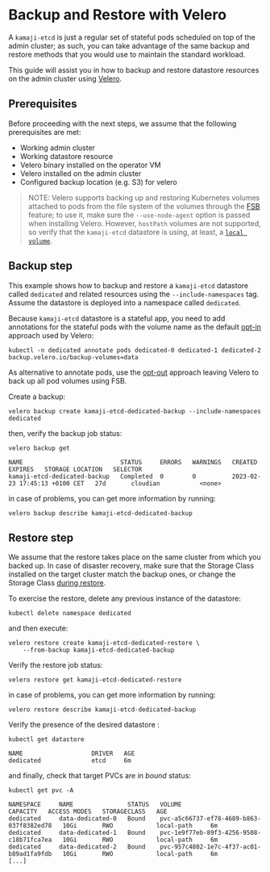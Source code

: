 # Backup and Restore with Velero

A `kamaji-etcd` is just a regular set of stateful pods scheduled on top of the admin cluster; as such, you can take advantage of the same backup and restore methods that you would use to maintain the standard workload.

This guide will assist you in how to backup and restore datastore resources on the admin cluster using [Velero](https://tanzu.vmware.com/developer/guides/what-is-velero/).

## Prerequisites

Before proceeding with the next steps, we assume that the following prerequisites are met:

- Working admin cluster
- Working datastore resource
- Velero binary installed on the operator VM
- Velero installed on the admin cluster
- Configured backup location (e.g. S3) for velero

>NOTE:
Velero supports backing up and restoring Kubernetes volumes attached to pods from the file system of the volumes through the [FSB](https://velero.io/docs/v1.10/file-system-backup/) feature; to use it, make sure the `--use-node-agent` option is passed when installing Velero.
However, `hostPath` volumes are not supported, so verify that the `kamaji-etcd` datastore is using, at least, a [`local volume`](https://kubernetes.io/docs/concepts/storage/volumes/#local).

## Backup step

This example shows how to backup and restore a `kamaji-etcd` datastore called `dedicated` and related resources using the `--include-namespaces` tag. Assume the datastore is deployed into a namespace called `dedicated`.

Because `kamaji-etcd` datastore is a stateful app, you need to add annotations for the stateful pods with the volume name as the default [opt-in](https://velero.io/docs/v1.10/file-system-backup/#using-opt-in-pod-volume-backup) approach used by Velero:

```
kubectl -n dedicated annotate pods dedicated-0 dedicated-1 dedicated-2  backup.velero.io/backup-volumes=data
```

As alternative to annotate pods, use the [opt-out](https://velero.io/docs/v1.10/file-system-backup/#using-opt-out-pod-volume-backup) approach leaving Velero to back up all pod volumes using FSB.

Create a backup:

```
velero backup create kamaji-etcd-dedicated-backup --include-namespaces dedicated
```

then, verify the backup job status:

```
velero backup get

NAME						   STATUS     ERRORS   WARNINGS   CREATED                         EXPIRES   STORAGE LOCATION   SELECTOR
kamaji-etcd-dedicated-backup   Completed  0        0          2023-02-23 17:45:13 +0100 CET   27d       cloudian           <none>
```

in case of problems, you can get more information by running:

```
velero backup describe kamaji-etcd-dedicated-backup
```

## Restore step

We assume that the restore takes place on the same cluster from which you backed up. In case of disaster recovery, make sure that the Storage Class installed on the target cluster match the backup ones, or change the Storage Class [during restore](https://velero.io/docs/main/restore-reference/#changing-pvpvc-storage-classes).

To exercise the restore, delete any previous instance of the datastore:

```
kubectl delete namespace dedicated 
```

and then execute:

```
velero restore create kamaji-etcd-dedicated-restore \
    --from-backup kamaji-etcd-dedicated-backup 
```

Verify the restore job status:

```
velero restore get kamaji-etcd-dedicated-restore

```

in case of problems, you can get more information by running:

```
velero restore describe kamaji-etcd-dedicated-backup
```

Verify the presence of the desired datastore :

```
kubectl get datastore

NAME                   DRIVER   AGE
dedicated              etcd     6m
```

and finally, check that target PVCs are in _bound_ status:

```
kubectl get pvc -A

NAMESPACE     NAME               STATUS   VOLUME                                     CAPACITY   ACCESS MODES   STORAGECLASS   AGE
dedicated     data-dedicated-0   Bound    pvc-a5c66737-ef78-4689-b863-037f8382ed78   10Gi       RWO            local-path     6m
dedicated     data-dedicated-1   Bound    pvc-1e9f77eb-89f3-4256-9508-c18b71fca7ea   10Gi       RWO            local-path     6m
dedicated     data-dedicated-2   Bound    pvc-957c4802-1e7c-4f37-ac01-b89ad1fa9fdb   10Gi       RWO            local-path     6m
[...]
```
